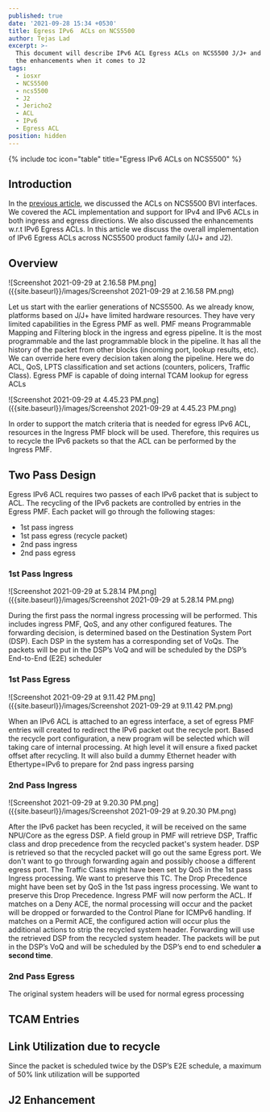 ```yaml
---
published: true
date: '2021-09-28 15:34 +0530'
title: Egress IPv6  ACLs on NCS5500
author: Tejas Lad
excerpt: >-
  This document will describe IPv6 ACL Egress ACLs on NCS5500 J/J+ and highlight
  the enhancements when it comes to J2
tags:
  - iosxr
  - NCS5500
  - ncs5500
  - J2
  - Jericho2
  - ACL
  - IPv6
  - Egress ACL
position: hidden
---
```

{% include toc icon="table" title="Egress IPv6  ACLs on NCS5500" %} 

## Introduction

In the [previous article](https://xrdocs.io/ncs5500/tutorials/acl-s-on-ncs5500-bvi-interfaces/), we discussed the ACLs on NCS5500 BVI interfaces. We covered the ACL implementation and support for IPv4 and IPv6 ACLs in both ingress and egress directions. We also discussed the enhancements w.r.t IPv6 Egress ACLs. In this article we discuss the overall implementation of IPv6 Egress ACLs across NCS5500 product family (J/J+ and J2).

## Overview

![Screenshot 2021-09-29 at 2.16.58 PM.png]({{site.baseurl}}/images/Screenshot 2021-09-29 at 2.16.58 PM.png)

Let us start with the earlier generations of NCS5500. As we already know, platforms based on J/J+ have limited hardware resources. They have very limited capabilities in the Egress PMF as well. PMF means Programmable Mapping and Filtering block in the ingress and egress pipeline. It is the most programmable and the last programmable block in the pipeline. It has all the history of the packet from other blocks (incoming port, lookup results, etc). We can override here every decision taken along the pipeline. Here we do ACL, QoS, LPTS classification and set actions (counters, policers, Traffic Class).  Egress PMF is capable of doing internal TCAM lookup for egress ACLs

![Screenshot 2021-09-29 at 4.45.23 PM.png]({{site.baseurl}}/images/Screenshot 2021-09-29 at 4.45.23 PM.png)

In order to support the match criteria that is needed for egress IPv6 ACL, resources in the Ingress PMF block will be used. Therefore, this requires us to recycle the IPv6 packets so that the ACL can be performed by the Ingress PMF. 

## Two Pass Design

Egress IPv6 ACL requires two passes of each IPv6 packet that is subject to ACL. The recycling of the IPv6 packets are controlled by entries in the Egress PMF.  Each packet will go through the following stages:

  - 1st pass ingress
  - 1st pass egress (recycle packet)
  - 2nd pass ingress
  - 2nd pass egress

### 1st Pass Ingress

![Screenshot 2021-09-29 at 5.28.14 PM.png]({{site.baseurl}}/images/Screenshot 2021-09-29 at 5.28.14 PM.png)

During the first pass the normal ingress processing will be performed. This includes ingress PMF, QoS, and any other configured features.  The forwarding decision, is determined based on the Destination System Port (DSP). Each DSP in the system has a corresponding set of VoQs.  The packets will be put in the DSP’s VoQ and will be scheduled by the DSP’s End-to-End (E2E) scheduler

### 1st Pass Egress

![Screenshot 2021-09-29 at 9.11.42 PM.png]({{site.baseurl}}/images/Screenshot 2021-09-29 at 9.11.42 PM.png)

When an IPv6 ACL is attached to an egress interface, a set of egress PMF entries will created to redirect the IPv6 packet out the recycle port. Based the recycle port configuration, a new program will be selected which will taking care of internal processing. At high level it will ensure a fixed packet offset after recycling. It will also build a dummy Ethernet header with Ethertype=IPv6 to prepare for 2nd pass ingress parsing


### 2nd Pass Ingress

![Screenshot 2021-09-29 at 9.20.30 PM.png]({{site.baseurl}}/images/Screenshot 2021-09-29 at 9.20.30 PM.png)

After the IPv6 packet has been recycled, it will be received on the same NPU/Core as the egress DSP.  A field group in PMF  will retrieve DSP, Traffic class and drop precedence from the recycled packet's system header. DSP is retrieved so that the recycled packet will go out the same Egress port.  We don't want to go through forwarding again and possibly choose a different egress port.
The Traffic Class might have been set by QoS in the 1st pass Ingress processing. We want to preserve this TC. The Drop Precedence might have been set by QoS in the 1st pass ingress processing. We want to preserve this Drop Precedence. Ingress PMF will now perform the ACL. If matches on a Deny ACE, the normal processing will occur and the packet will be dropped or  forwarded to the Control Plane for ICMPv6 handling. If matches on a Permit ACE, the configured action will occur plus the additional actions to strip the recycled system header. Forwarding will use the retrieved DSP from the recycled system header. The packets will be put in the DSP’s VoQ and will be scheduled by the DSP’s end to end scheduler **a second time**. 


### 2nd Pass Egress

The original system headers will be used for normal egress processing

## TCAM Entries 


## Link Utilization due to recycle

Since the packet is scheduled twice by the DSP’s E2E schedule, a maximum of 50% link utilization will be supported

## J2 Enhancement




